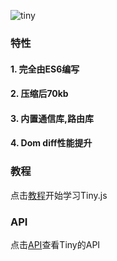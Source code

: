 ![tiny](https://github.com/jeffwcx/tiny/blob/master/site/images/logo.png?raw=true)

### **特性**

#### 1. 完全由ES6编写
#### 2. 压缩后70kb
#### 3. 内置通信库,路由库
#### 4. Dom diff性能提升

### **教程**

点击[教程](https://github.com/jeffwcx/tiny/tree/master/start)开始学习Tiny.js

### **API**

点击[API](https://jeffwcx.github.io/tiny)查看Tiny的API